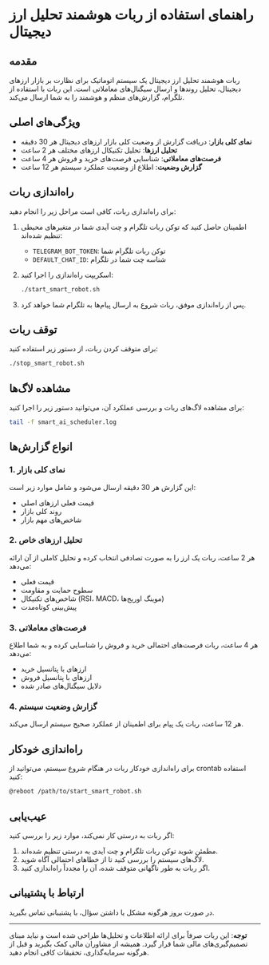 # راهنمای استفاده از ربات هوشمند تحلیل ارز دیجیتال

## مقدمه
ربات هوشمند تحلیل ارز دیجیتال یک سیستم اتوماتیک برای نظارت بر بازار ارزهای دیجیتال، تحلیل روندها و ارسال سیگنال‌های معاملاتی است. این ربات با استفاده از تلگرام، گزارش‌های منظم و هوشمند را به شما ارسال می‌کند.

## ویژگی‌های اصلی
- **نمای کلی بازار**: دریافت گزارش از وضعیت کلی بازار ارزهای دیجیتال هر 30 دقیقه
- **تحلیل ارزها**: تحلیل تکنیکال ارزهای مختلف هر 2 ساعت
- **فرصت‌های معاملاتی**: شناسایی فرصت‌های خرید و فروش هر 4 ساعت
- **گزارش وضعیت**: اطلاع از وضعیت عملکرد سیستم هر 12 ساعت

## راه‌اندازی ربات
برای راه‌اندازی ربات، کافی است مراحل زیر را انجام دهید:

1. اطمینان حاصل کنید که توکن ربات تلگرام و چت آیدی شما در متغیرهای محیطی تنظیم شده‌اند:
   - `TELEGRAM_BOT_TOKEN`: توکن ربات تلگرام شما
   - `DEFAULT_CHAT_ID`: شناسه چت شما در تلگرام

2. اسکریپت راه‌اندازی را اجرا کنید:
   ```bash
   ./start_smart_robot.sh
   ```

3. پس از راه‌اندازی موفق، ربات شروع به ارسال پیام‌ها به تلگرام شما خواهد کرد.

## توقف ربات
برای متوقف کردن ربات، از دستور زیر استفاده کنید:
```bash
./stop_smart_robot.sh
```

## مشاهده لاگ‌ها
برای مشاهده لاگ‌های ربات و بررسی عملکرد آن، می‌توانید دستور زیر را اجرا کنید:
```bash
tail -f smart_ai_scheduler.log
```

## انواع گزارش‌ها

### 1. نمای کلی بازار
این گزارش هر 30 دقیقه ارسال می‌شود و شامل موارد زیر است:
- قیمت فعلی ارزهای اصلی
- روند کلی بازار
- شاخص‌های مهم بازار

### 2. تحلیل ارزهای خاص
هر 2 ساعت، ربات یک ارز را به صورت تصادفی انتخاب کرده و تحلیل کاملی از آن ارائه می‌دهد:
- قیمت فعلی
- سطوح حمایت و مقاومت
- شاخص‌های تکنیکال (RSI، MACD، موینگ اوریج‌ها)
- پیش‌بینی کوتاه‌مدت

### 3. فرصت‌های معاملاتی
هر 4 ساعت، ربات فرصت‌های احتمالی خرید و فروش را شناسایی کرده و به شما اطلاع می‌دهد:
- ارزهای با پتانسیل خرید
- ارزهای با پتانسیل فروش
- دلایل سیگنال‌های صادر شده

### 4. گزارش وضعیت سیستم
هر 12 ساعت، ربات یک پیام برای اطمینان از عملکرد صحیح سیستم ارسال می‌کند.

## راه‌اندازی خودکار
برای راه‌اندازی خودکار ربات در هنگام شروع سیستم، می‌توانید از crontab استفاده کنید:
```bash
@reboot /path/to/start_smart_robot.sh
```

## عیب‌یابی
اگر ربات به درستی کار نمی‌کند، موارد زیر را بررسی کنید:

1. مطمئن شوید توکن ربات تلگرام و چت آیدی به درستی تنظیم شده‌اند.
2. لاگ‌های سیستم را بررسی کنید تا از خطاهای احتمالی آگاه شوید.
3. اگر ربات به طور ناگهانی متوقف شده، آن را مجدداً راه‌اندازی کنید.

## ارتباط با پشتیبانی
در صورت بروز هرگونه مشکل یا داشتن سؤال، با پشتیبانی تماس بگیرید.

---

**توجه**: این ربات صرفاً برای ارائه اطلاعات و تحلیل‌ها طراحی شده است و نباید مبنای تصمیم‌گیری‌های مالی شما قرار گیرد. همیشه از مشاوران مالی کمک بگیرید و قبل از هرگونه سرمایه‌گذاری، تحقیقات کافی انجام دهید.
